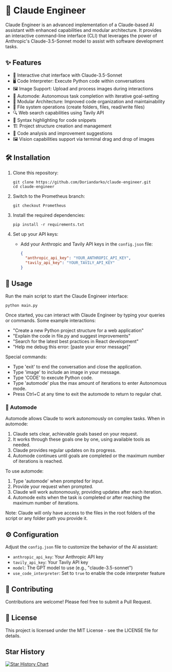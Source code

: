 # 🤖 Claude Engineer

Claude Engineer is an advanced implementation of a Claude-based AI assistant with enhanced capabilities and modular architecture. It provides an interactive command-line interface (CLI) that leverages the power of Anthropic's Claude-3.5-Sonnet model to assist with software development tasks.

## ✨ Features

- 💬 Interactive chat interface with Claude-3.5-Sonnet
- 🖥️ Code Interpreter: Execute Python code within conversations
- 🖼️ Image Support: Upload and process images during interactions
- 🚀 Automode: Autonomous task completion with iterative goal-setting
- 🧩 Modular Architecture: Improved code organization and maintainability
- 📁 File system operations (create folders, files, read/write files)
- 🔍 Web search capabilities using Tavily API
- 🌈 Syntax highlighting for code snippets
- 🏗️ Project structure creation and management
- 🧐 Code analysis and improvement suggestions
- 🖼️ Vision capabilities support via terminal drag and drop of images

## 🛠️ Installation

1. Clone this repository:
   ```
   git clone https://github.com/Doriandarko/claude-engineer.git
   cd claude-engineer
   ```

2. Switch to the Prometheus branch:
   ```
   git checkout Prometheus
   ```

3. Install the required dependencies:
   ```
   pip install -r requirements.txt
   ```

4. Set up your API keys:
   - Add your Anthropic and Tavily API keys in the `config.json` file:
     ```json
     {
       "anthropic_api_key": "YOUR_ANTHROPIC_API_KEY",
       "tavily_api_key": "YOUR_TAVILY_API_KEY"
     }
     ```

## 🚀 Usage

Run the main script to start the Claude Engineer interface:

```
python main.py
```

Once started, you can interact with Claude Engineer by typing your queries or commands. Some example interactions:

- "Create a new Python project structure for a web application"
- "Explain the code in file.py and suggest improvements"
- "Search for the latest best practices in React development"
- "Help me debug this error: [paste your error message]"

Special commands:
- Type 'exit' to end the conversation and close the application.
- Type 'image' to include an image in your message.
- Type 'CODE' to execute Python code.
- Type 'automode' plus the max amount of iterations to enter Autonomous mode.
- Press Ctrl+C at any time to exit the automode to return to regular chat.

### 🤖 Automode

Automode allows Claude to work autonomously on complex tasks. When in automode:

1. Claude sets clear, achievable goals based on your request.
2. It works through these goals one by one, using available tools as needed.
3. Claude provides regular updates on its progress.
4. Automode continues until goals are completed or the maximum number of iterations is reached.

To use automode:
1. Type 'automode' when prompted for input.
2. Provide your request when prompted.
3. Claude will work autonomously, providing updates after each iteration.
4. Automode exits when the task is completed or after reaching the maximum number of iterations.

Note: Claude will only have access to the files in the root folders of the script or any folder path you provide it.

## ⚙️ Configuration

Adjust the `config.json` file to customize the behavior of the AI assistant:

- `anthropic_api_key`: Your Anthropic API key
- `tavily_api_key`: Your Tavily API key
- `model`: The GPT model to use (e.g., "claude-3.5-sonnet")
- `use_code_interpreter`: Set to `true` to enable the code interpreter feature

## 👥 Contributing

Contributions are welcome! Please feel free to submit a Pull Request.

## 📄 License

This project is licensed under the MIT License - see the LICENSE file for details.

## Star History

[![Star History Chart](https://api.star-history.com/svg?repos=Doriandarko/claude-engineer&type=Date)](https://star-history.com/#Doriandarko/claude-engineer&Date)